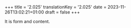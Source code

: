 +++
title = '2.025'
translationKey = '2.025'
date = 2023-11-26T13:02:21+01:00
draft = false
+++

It is form and content.
